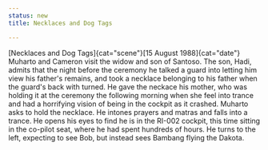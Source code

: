 ```yaml
---
status: new
title: Necklaces and Dog Tags

---
```

[Necklaces and Dog Tags]{cat="scene"}[15 August 1988]{cat="date"}  Muharto and Cameron visit the widow and son of
Santoso. The son, Hadi, admits that the night before the ceremony he
talked a guard into letting him view his father's remains, and took a
necklace belonging to his father when the guard's back with turned. He
gave the neckace his mother, who was holding it at the ceremony the
following morning when she feel into trance and had a horrifying vision
of being in the cockpit as it crashed. Muharto asks to hold the
necklace. He intones prayers and matras and falls into a trance. He
opens his eyes to find he is in the RI-002 cockpit, this time sitting in
the co-pilot seat, where he had spent hundreds of hours. He turns to the
left, expecting to see Bob, but instead sees Bambang flying the Dakota.
